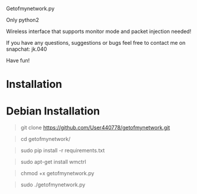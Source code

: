 Getofmynetwork.py

Only python2 

Wireless interface that supports monitor mode and packet injection needed!

If you have any questions, suggestions or bugs feel free to contact me on snapchat: jk.040

Have fun! 


# Installation

# Debian Installation

> git clone https://github.com/User440778/getofmynetwork.git

> cd getofmynetwork/

> sudo pip install -r requirements.txt

> sudo apt-get install wmctrl

> chmod +x getofmynetwork.py

> sudo ./getofmynetwork.py
